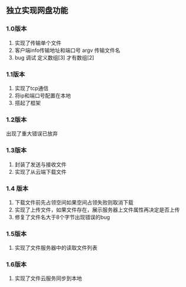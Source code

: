 ## 独立实现网盘功能

### 1.0版本

1. 实现了传输单个文件
2. 客户端info传输地址和端口号 argv 传输文件名 
3. bug 调试 定义数组[3] 才有数组[2]

### 1.1版本

1. 实现了tcp通信
2. 将ip和端口号配置在本地
3. 搭起了框架

### 1.2版本

出现了重大错误已放弃

### 1.3版本

1. 封装了发送与接收文件
2. 实现了从云端下载文件

### 1.4 版本

1. 下载文件前先占领空间如果空间占领失败则取消下载
2. 实现了上传文件，如果文件存在，展示服务器上文件属性再决定是否上传
3. 修复了文件名大于8个字节出现错误的bug

### 1.5版本

1. 实现了文件服务器中的读取文件列表

### 1.6版本

1. 实现了文件云服务同步到本地 

